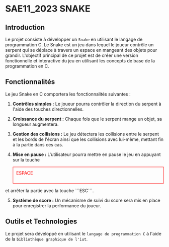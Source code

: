 # SAE11_2023 SNAKE

## Introduction

Le projet consiste à développer un ```Snake``` en utilisant le langage de programmation C. Le Snake est un jeu dans lequel le joueur contrôle un serpent qui se déplace à travers un espace en mangeant des objets pour grandir. L'objectif principal de ce projet est de créer une version fonctionnelle et interactive du jeu en utilisant les concepts de base de la programmation en C.

## Fonctionnalités

Le jeu Snake en C comportera les fonctionnalités suivantes :

1. **Contrôles simples :** Le joueur pourra contrôler la direction du serpent à l'aide des touches directionnelles.

2. **Croissance du serpent :** Chaque fois que le serpent mange un objet, sa longueur augmentera.

3. **Gestion des collisions :** Le jeu détectera les collisions entre le serpent et les bords de l'écran ainsi que les collisions avec lui-même, mettant fin à la partie dans ces cas.

4. **Mise en pause :** L'utilisateur pourra mettre en pause le jeu en appuyant sur la touche <div style="color:red; border:1px solid red; padding:10px;">
    ESPACE
</div> et arrêter la partie avec la touche ```ESC```.

5. **Système de score :** Un mécanisme de suivi du score sera mis en place pour enregistrer la performance du joueur.

## Outils et Technologies

Le projet sera développé en utilisant le ```langage de programmation C``` à l'aide de la ```bibliothèque graphique de l'iut```.

